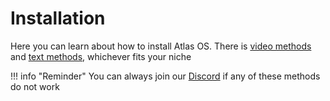 # Installation

Here you can learn about how to install Atlas OS. There is [video methods](Video%20Methods.md) and [text methods](Text%20Methods.md), whichever fits your niche

!!! info "Reminder"
    You can always join our [Discord](https://discord.com/servers/atlas-795710270000332800) if any of these methods do not work
